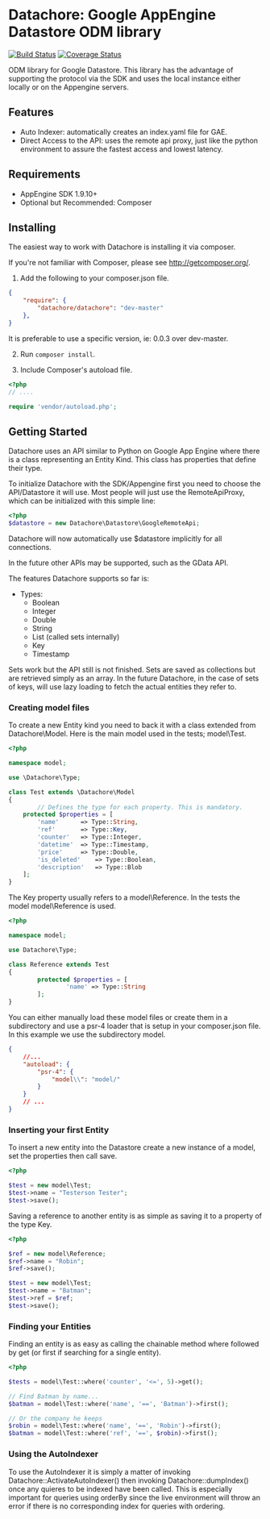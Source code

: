 Datachore: Google AppEngine Datastore ODM library
=================================================

[![Build Status](https://travis-ci.org/pwhelan/datachore.svg?branch=master)](https://travis-ci.org/pwhelan/datachore)
[![Coverage Status](https://coveralls.io/repos/pwhelan/datachore/badge.png?branch=master)](https://coveralls.io/r/pwhelan/datachore?branch=master)

ODM library for Google Datastore. This library has the advantage of supporting
the protocol via the SDK and uses the local instance either locally or on the
Appengine servers.

Features
--------

  * Auto Indexer: automatically creates an index.yaml file for GAE.
  * Direct Access to the API: uses the remote api proxy, just like the python
    environment to assure the fastest access and lowest latency.

Requirements
------------

  * AppEngine SDK 1.9.10+
  * Optional but Recommended: Composer

Installing
----------

The easiest way to work with Datachore is installing it via composer.

If you're not familiar with Composer, please see <http://getcomposer.org/>.

1. Add the following to your composer.json file.

```json
{
    "require": {
        "datachore/datachore": "dev-master"
    },
}
```

It is preferable to use a specific version, ie: 0.0.3 over dev-master.

2. Run `composer install`.

3. Include Composer's autoload file.

```php
<?php
// ....

require 'vendor/autoload.php';
```

Getting Started
---------------

Datachore uses an API similar to Python on Google App Engine where there is a
class representing an Entity Kind. This class has properties that define their
type.

To initialize Datachore with the SDK/Appengine first you need to choose the 
API/Datastore it will use. Most people will just use the RemoteApiProxy, which 
can be initialized with this simple line:

```php
<?php
$datastore = new Datachore\Datastore\GoogleRemoteApi;
```

Datachore will now automatically use $datastore implicitly for all connections.

In the future other APIs may be supported, such as the GData API.

The features Datachore supports so far is:

  * Types:
    * Boolean
    * Integer
    * Double
    * String
    * List (called sets internally)
    * Key
    * Timestamp

Sets work but the API still is not finished. Sets are saved as collections but
are retrieved simply as an array. In the future Datachore, in the case of sets
of keys, will use lazy loading to fetch the actual entities they refer to.

### Creating model files

To create a new Entity kind you need to back it with a class extended from
Datachore\Model. Here is the main model used in the tests; model\Test.

```php
<?php

namespace model;

use \Datachore\Type;

class Test extends \Datachore\Model
{
        // Defines the type for each property. This is mandatory.
	protected $properties = [
		'name'		=> Type::String,
		'ref'		=> Type::Key,
		'counter'	=> Type::Integer,
		'datetime'	=> Type::Timestamp,
		'price'		=> Type::Double,
		'is_deleted'	=> Type::Boolean,
		'description'	=> Type::Blob
	];
}
```

The Key property usually refers to a model\Reference. In the tests the model
model\Reference is used.

```php
<?php

namespace model;

use Datachore\Type;

class Reference extends Test
{
        protected $properties = [
                'name' => Type::String
        ];
}
```

You can either manually load these model files or create them in a subdirectory
and use a psr-4 loader that is setup in your composer.json file. In this example
we use the subdirectory model.

```json
{
	//...
	"autoload": {
		"psr-4": {
			"model\\": "model/"
		}
	}
	// ...
}
```

### Inserting your first Entity

To insert a new entity into the Datastore create a new instance of a model, set
the properties then call save.

```php
<?php

$test = new model\Test;
$test->name = "Testerson Tester";
$test->save();
```

Saving a reference to another entity is as simple as saving it to a property of
the type Key.

```php
<?php

$ref = new model\Reference;
$ref->name = "Robin";
$ref->save();

$test = new model\Test;
$test->name = "Batman";
$test->ref = $ref;
$test->save();
```

### Finding your Entities

Finding an entity is as easy as calling the chainable method where followed by
get (or first if searching for a single entity).

```php
<?php

$tests = model\Test::where('counter', '<=', 5)->get();

// Find Batman by name...
$batman = model\Test::where('name', '==', 'Batman')->first();

// Or the company he keeps
$robin = model\Test::where('name', '==', 'Robin')->first();
$batman = model\Test::where('ref', '==', $robin)->first();

```

### Using the AutoIndexer

To use the AutoIndexer it is simply a matter of invoking
Datachore::ActivateAutoIndexer() then invoking Datachore::dumpIndex() once
any quieres to be indexed have been called. This is especially important for
queries using orderBy since the live environment will throw an error if there is
no corresponding index for queries with ordering.
